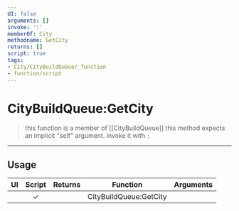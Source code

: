 ```yaml
---
UI: false
arguments: []
invoke: ':'
memberOf: City
methodname: GetCity
returns: []
script: true
tags:
- City/CityBuildQueue/_function
- function/script
---
```

# CityBuildQueue:GetCity
> this function is a member of [[CityBuildQueue]]
> this method expects an implicit "self" argument. invoke it with `:`
-----
## Usage
|  UI | Script | Returns | Function | Arguments |
|:---:|:------:|-------:|:--------:|:---------|
| |✓||CityBuildQueue:GetCity||
